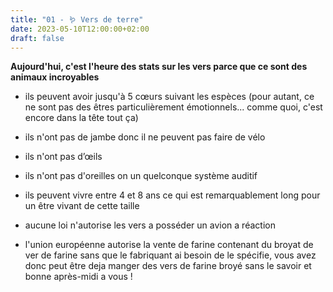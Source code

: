 ```yaml
---
title: "01 - 🪱 Vers de terre"
date: 2023-05-10T12:00:00+02:00
draft: false
---
```


**Aujourd'hui, c'est l'heure des stats sur les vers parce que ce sont des animaux incroyables**

 - ils peuvent avoir jusqu'à 5 cœurs suivant les espèces (pour autant, ce ne sont pas des êtres particulièrement émotionnels... comme quoi, c'est encore dans la tête tout ça)

 - ils n'ont pas de jambe donc il ne peuvent pas faire de vélo

 - ils n'ont pas d’œils

 - ils n'ont pas d'oreilles on un quelconque système auditif

 - ils peuvent vivre entre 4 et 8 ans ce qui est remarquablement long pour un être vivant de cette taille

 - aucune loi n'autorise les vers a posséder un avion a réaction

 - l'union européenne autorise la vente de farine contenant du broyat de ver de farine sans que le fabriquant ai besoin de le spécifie, vous avez donc peut être deja manger des vers de farine broyé sans le savoir et bonne après-midi a vous !